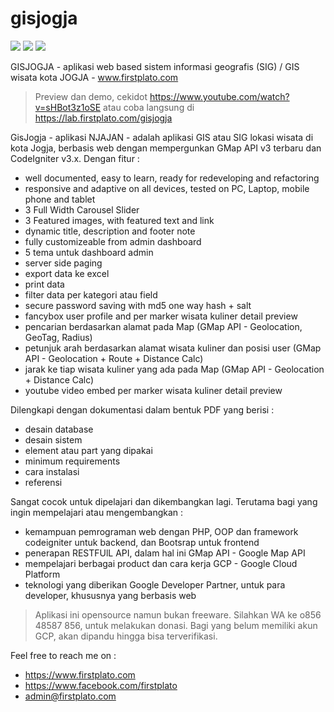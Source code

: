 # gisjogja

<img src="https://img.shields.io/github/license/ipang-dwi/xdesktop.svg" /> <img src="https://img.shields.io/badge/lab-firstplato.com-red.svg" /> <img src="https://img.shields.io/badge/need-donation-brightgreen.svg" />

GISJOGJA - aplikasi web based sistem informasi geografis (SIG) / GIS wisata kota JOGJA - www.firstplato.com

> Preview dan demo, cekidot https://www.youtube.com/watch?v=sHBot3z1oSE atau coba langsung di https://lab.firstplato.com/gisjogja

GisJogja - aplikasi NJAJAN - adalah aplikasi GIS atau SIG lokasi wisata di kota Jogja, berbasis web dengan mempergunkan GMap API v3 terbaru dan CodeIgniter v3.x. Dengan fitur :
- well documented, easy to learn, ready for redeveloping and refactoring
- responsive and adaptive on all devices, tested on PC, Laptop, mobile phone and tablet
- 3 Full Width Carousel Slider
- 3 Featured images, with featured text and link
- dynamic title, description and footer note
- fully customizeable from admin dashboard
- 5 tema untuk dashboard admin
- server side paging
- export data ke excel
- print data
- filter data per kategori atau field
- secure password saving with md5 one way hash + salt
- fancybox user profile and per marker wisata kuliner detail preview
- pencarian berdasarkan alamat pada Map (GMap API - Geolocation, GeoTag, Radius)
- petunjuk arah berdasarkan alamat wisata kuliner dan posisi user (GMap API - Geolocation + Route + Distance Calc)
- jarak ke tiap wisata kuliner yang ada pada Map (GMap API - Geolocation + Distance Calc)
- youtube video embed per marker wisata kuliner detail preview

Dilengkapi dengan dokumentasi dalam bentuk PDF yang berisi :
- desain database
- desain sistem
- element atau part yang dipakai
- minimum requirements
- cara instalasi
- referensi

Sangat cocok untuk dipelajari dan dikembangkan lagi. Terutama bagi yang ingin mempelajari atau mengembangkan :
- kemampuan pemrograman web dengan PHP, OOP dan framework codeigniter untuk backend, dan Bootsrap untuk frontend
- penerapan RESTFUlL API, dalam hal ini GMap API - Google Map API
- mempelajari berbagai product dan cara kerja GCP - Google Cloud Platform
- teknologi yang diberikan Google Developer Partner, untuk para developer, khususnya yang berbasis web

> Aplikasi ini opensource namun bukan freeware. Silahkan WA ke o856 48587 856, untuk melakukan donasi. Bagi yang belum memiliki akun GCP, akan dipandu hingga bisa terverifikasi.

Feel free to reach me on :
- https://www.firstplato.com
- https://www.facebook.com/firstplato
- admin@firstplato.com
